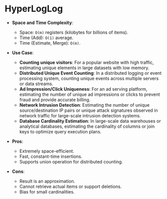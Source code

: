 # HyperLogLog

*   **Space and Time Complexity**:
    *   Space: `O(m)` registers (kilobytes for billions of items).
    *   Time (Add): `O(1)` average.
    *   Time (Estimate, Merge): `O(m)`.

*   **Use Case**:
    *   **Counting unique visitors**: For a popular website with high traffic, estimating unique elements in large datasets with low memory.
    *   **Distributed Unique Event Counting**: In a distributed logging or event processing system, counting unique events across multiple servers or data streams.
    *   **Ad Impression/Click Uniqueness**: For an ad serving platform, estimating the number of unique ad impressions or clicks to prevent fraud and provide accurate billing.
    *   **Network Intrusion Detection**: Estimating the number of unique source/destination IP pairs or unique attack signatures observed in network traffic for large-scale intrusion detection systems.
    *   **Database Cardinality Estimation**: In large-scale data warehouses or analytical databases, estimating the cardinality of columns or join keys to optimize query execution plans.

*   **Pros**:
    *   Extremely space-efficient.
    *   Fast, constant-time insertions.
    *   Supports union operation for distributed counting.
*   **Cons**:
    *   Result is an approximation.
    *   Cannot retrieve actual items or support deletions.
    *   Bias for small cardinalities.
